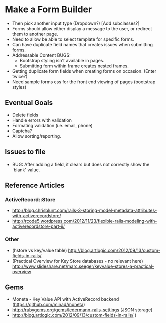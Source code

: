 # Make a Form Builder

* Then pick another input type (Dropdown?)  [Add subclasses?]
* Forms should allow either display a message to the user, or redirect them to another page.
* Need to allow be able to select template for specific forms.
* Can have duplicate field names that creates issues when submitting forms.
* Addressable Content BUGS:
    * Bootstrap styling isn't available in pages.
    * Submitting form within frame creates nested frames.
* Getting duplicate form fields when creating forms on occasion. (Enter twice?)
* Need sample forms css for the front end viewing of pages (bootstrap styles)

## Eventual Goals

* Delete fields
* Handle errors with validation
* Formating validation (i.e. email, phone)
* Captcha?
* Allow sorting/reporting.

## Issues to file

* BUG: After adding a field, it clears but does not correctly show the 'blank' value.

## Reference Articles

### ActiveRecord::Store

* http://blog.chrisblunt.com/rails-3-storing-model-metadata-attributes-with-activerecordstore/
* http://rcode5.wordpress.com/2012/11/23/flexible-rails-modeling-with-activerecordstore-part-ii/

### Other

* (hstore vs key/value table) http://blog.artlogic.com/2012/09/13/custom-fields-in-rails/
* (Practical Overview for Key Store databases - no relevant here) http://www.slideshare.net/marc.seeger/keyvalue-stores-a-practical-overview

## Gems

* Moneta - Key Value API with ActiveRecord backend (https://github.com/minad/moneta)
* http://rubygems.org/gems/ledermann-rails-settings (JSON storage)
* http://blog.artlogic.com/2012/09/13/custom-fields-in-rails/ (